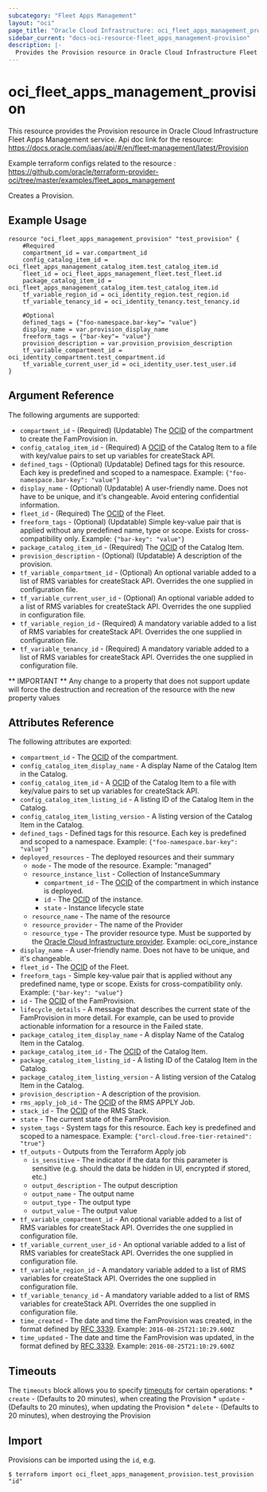 ```yaml
---
subcategory: "Fleet Apps Management"
layout: "oci"
page_title: "Oracle Cloud Infrastructure: oci_fleet_apps_management_provision"
sidebar_current: "docs-oci-resource-fleet_apps_management-provision"
description: |-
  Provides the Provision resource in Oracle Cloud Infrastructure Fleet Apps Management service
---
```


# oci_fleet_apps_management_provision
This resource provides the Provision resource in Oracle Cloud Infrastructure Fleet Apps Management service.
Api doc link for the resource: https://docs.oracle.com/iaas/api/#/en/fleet-management/latest/Provision

Example terraform configs related to the resource : https://github.com/oracle/terraform-provider-oci/tree/master/examples/fleet_apps_management

Creates a Provision.


## Example Usage

```hcl
resource "oci_fleet_apps_management_provision" "test_provision" {
	#Required
	compartment_id = var.compartment_id
	config_catalog_item_id = oci_fleet_apps_management_catalog_item.test_catalog_item.id
	fleet_id = oci_fleet_apps_management_fleet.test_fleet.id
	package_catalog_item_id = oci_fleet_apps_management_catalog_item.test_catalog_item.id
	tf_variable_region_id = oci_identity_region.test_region.id
	tf_variable_tenancy_id = oci_identity_tenancy.test_tenancy.id

	#Optional
	defined_tags = {"foo-namespace.bar-key"= "value"}
	display_name = var.provision_display_name
	freeform_tags = {"bar-key"= "value"}
	provision_description = var.provision_provision_description
	tf_variable_compartment_id = oci_identity_compartment.test_compartment.id
	tf_variable_current_user_id = oci_identity_user.test_user.id
}
```

## Argument Reference

The following arguments are supported:

* `compartment_id` - (Required) (Updatable) The [OCID](https://docs.cloud.oracle.com/iaas/Content/General/Concepts/identifiers.htm) of the compartment to create the FamProvision in. 
* `config_catalog_item_id` - (Required) A [OCID](https://docs.cloud.oracle.com/iaas/Content/General/Concepts/identifiers.htm) of the Catalog Item to a file with key/value pairs to set up variables for createStack API.
* `defined_tags` - (Optional) (Updatable) Defined tags for this resource. Each key is predefined and scoped to a namespace. Example: `{"foo-namespace.bar-key": "value"}` 
* `display_name` - (Optional) (Updatable) A user-friendly name. Does not have to be unique, and it's changeable. Avoid entering confidential information.
* `fleet_id` - (Required) The [OCID](https://docs.cloud.oracle.com/iaas/Content/General/Concepts/identifiers.htm) of the Fleet.
* `freeform_tags` - (Optional) (Updatable) Simple key-value pair that is applied without any predefined name, type or scope. Exists for cross-compatibility only. Example: `{"bar-key": "value"}` 
* `package_catalog_item_id` - (Required) The [OCID](https://docs.cloud.oracle.com/iaas/Content/General/Concepts/identifiers.htm) of the Catalog Item.
* `provision_description` - (Optional) (Updatable) A description of the provision.
* `tf_variable_compartment_id` - (Optional) An optional variable added to a list of RMS variables for createStack API. Overrides the one supplied in configuration file.
* `tf_variable_current_user_id` - (Optional) An optional variable added to a list of RMS variables for createStack API. Overrides the one supplied in configuration file.
* `tf_variable_region_id` - (Required) A mandatory variable added to a list of RMS variables for createStack API. Overrides the one supplied in configuration file.
* `tf_variable_tenancy_id` - (Required) A mandatory variable added to a list of RMS variables for createStack API. Overrides the one supplied in configuration file.


** IMPORTANT **
Any change to a property that does not support update will force the destruction and recreation of the resource with the new property values

## Attributes Reference

The following attributes are exported:

* `compartment_id` - The [OCID](https://docs.cloud.oracle.com/iaas/Content/General/Concepts/identifiers.htm) of the compartment.
* `config_catalog_item_display_name` - A display Name of the Catalog Item in the Catalog.
* `config_catalog_item_id` - A [OCID](https://docs.cloud.oracle.com/iaas/Content/General/Concepts/identifiers.htm) of the Catalog Item to a file with key/value pairs to set up variables for createStack API.
* `config_catalog_item_listing_id` - A listing ID of the Catalog Item in the Catalog.
* `config_catalog_item_listing_version` - A listing version of the Catalog Item in the Catalog.
* `defined_tags` - Defined tags for this resource. Each key is predefined and scoped to a namespace. Example: `{"foo-namespace.bar-key": "value"}` 
* `deployed_resources` - The deployed resources and their summary
	* `mode` - The mode of the resource. Example: "managed"
	* `resource_instance_list` - Collection of InstanceSummary
		* `compartment_id` - The [OCID](https://docs.cloud.oracle.com/iaas/Content/General/Concepts/identifiers.htm) of the compartment in which instance is deployed.
		* `id` - The [OCID](https://docs.cloud.oracle.com/iaas/Content/General/Concepts/identifiers.htm) of the instance.
		* `state` - Instance lifecycle state
	* `resource_name` - The name of the resource
	* `resource_provider` - The name of the Provider
	* `resource_type` - The provider resource type. Must be supported by the [Oracle Cloud Infrastructure provider](https://registry.terraform.io/providers/oracle/oci/latest/docs). Example: oci_core_instance 
* `display_name` - A user-friendly name. Does not have to be unique, and it's changeable.
* `fleet_id` - The [OCID](https://docs.cloud.oracle.com/iaas/Content/General/Concepts/identifiers.htm) of the Fleet.
* `freeform_tags` - Simple key-value pair that is applied without any predefined name, type or scope. Exists for cross-compatibility only. Example: `{"bar-key": "value"}` 
* `id` - The [OCID](https://docs.cloud.oracle.com/iaas/Content/General/Concepts/identifiers.htm) of the FamProvision.
* `lifecycle_details` - A message that describes the current state of the FamProvision in more detail. For example, can be used to provide actionable information for a resource in the Failed state. 
* `package_catalog_item_display_name` - A display Name of the Catalog Item in the Catalog.
* `package_catalog_item_id` - The [OCID](https://docs.cloud.oracle.com/iaas/Content/General/Concepts/identifiers.htm) of the Catalog Item.
* `package_catalog_item_listing_id` - A listing ID of the Catalog Item in the Catalog.
* `package_catalog_item_listing_version` - A listing version of the Catalog Item in the Catalog.
* `provision_description` - A description of the provision.
* `rms_apply_job_id` - The [OCID](https://docs.cloud.oracle.com/iaas/Content/General/Concepts/identifiers.htm) of the RMS APPLY Job.
* `stack_id` - The [OCID](https://docs.cloud.oracle.com/iaas/Content/General/Concepts/identifiers.htm) of the RMS Stack.
* `state` - The current state of the FamProvision.
* `system_tags` - System tags for this resource. Each key is predefined and scoped to a namespace. Example: `{"orcl-cloud.free-tier-retained": "true"}` 
* `tf_outputs` - Outputs from the Terraform Apply job
	* `is_sensitive` - The indicator if the data for this parameter is sensitive (e.g. should the data be hidden in UI, encrypted if stored, etc.)
	* `output_description` - The output description
	* `output_name` - The output name
	* `output_type` - The output type
	* `output_value` - The output value
* `tf_variable_compartment_id` - An optional variable added to a list of RMS variables for createStack API. Overrides the one supplied in configuration file.
* `tf_variable_current_user_id` - An optional variable added to a list of RMS variables for createStack API. Overrides the one supplied in configuration file.
* `tf_variable_region_id` - A mandatory variable added to a list of RMS variables for createStack API. Overrides the one supplied in configuration file.
* `tf_variable_tenancy_id` - A mandatory variable added to a list of RMS variables for createStack API. Overrides the one supplied in configuration file.
* `time_created` - The date and time the FamProvision was created, in the format defined by [RFC 3339](https://tools.ietf.org/html/rfc3339).  Example: `2016-08-25T21:10:29.600Z` 
* `time_updated` - The date and time the FamProvision was updated, in the format defined by [RFC 3339](https://tools.ietf.org/html/rfc3339).  Example: `2016-08-25T21:10:29.600Z` 

## Timeouts

The `timeouts` block allows you to specify [timeouts](https://registry.terraform.io/providers/oracle/oci/latest/docs/guides/changing_timeouts) for certain operations:
	* `create` - (Defaults to 20 minutes), when creating the Provision
	* `update` - (Defaults to 20 minutes), when updating the Provision
	* `delete` - (Defaults to 20 minutes), when destroying the Provision


## Import

Provisions can be imported using the `id`, e.g.

```
$ terraform import oci_fleet_apps_management_provision.test_provision "id"
```

